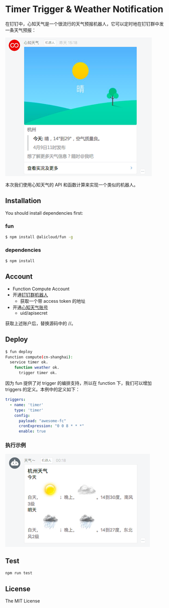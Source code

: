 # Timer Trigger & Weather Notification

在钉钉中，心知天气是一个很流行的天气预报机器人，它可以定时地在钉钉群中发一条天气预报：

![](./figures/dingbot.png)

本次我们使用心知天气的 API 和函数计算来实现一个类似的机器人。

## Installation

You should install dependencies first:

### fun

```sh
$ npm install @alicloud/fun -g
```

### dependencies

```sh
$ npm install
```

## Account

- Function Compute Account
- 开通[钉钉群机器人](https://open-doc.dingtalk.com/docs/doc.htm?treeId=257&articleId=105735&docType=1)
  - 获取一个带 access token 的地址
- 开通[心知天气账号](https://www.seniverse.com/doc)
  - uid/apisecret

获取上述账户后，替换源码中的 <UID>/<API SECRET>/<ACCESS TOKEN>。

## Deploy

```sh
$ fun deploy
Function compute(cn-shanghai):
  service timer ok.
    function weather ok.
      trigger timer ok.
```

因为 fun 提供了对 trigger 的编排支持，所以在 function 下，我们可以增加 triggers 的定义。本例中的定义如下：

```yaml
triggers:
  - name: 'timer'
    type: 'timer'
    config:
      payload: "awesome-fc"
      cronExpression: "0 0 8 * * *"
      enable: true
```

### 执行示例

![](./figures/demo.png)

## Test

```sh
npm run test
```

## License

The MIT License
